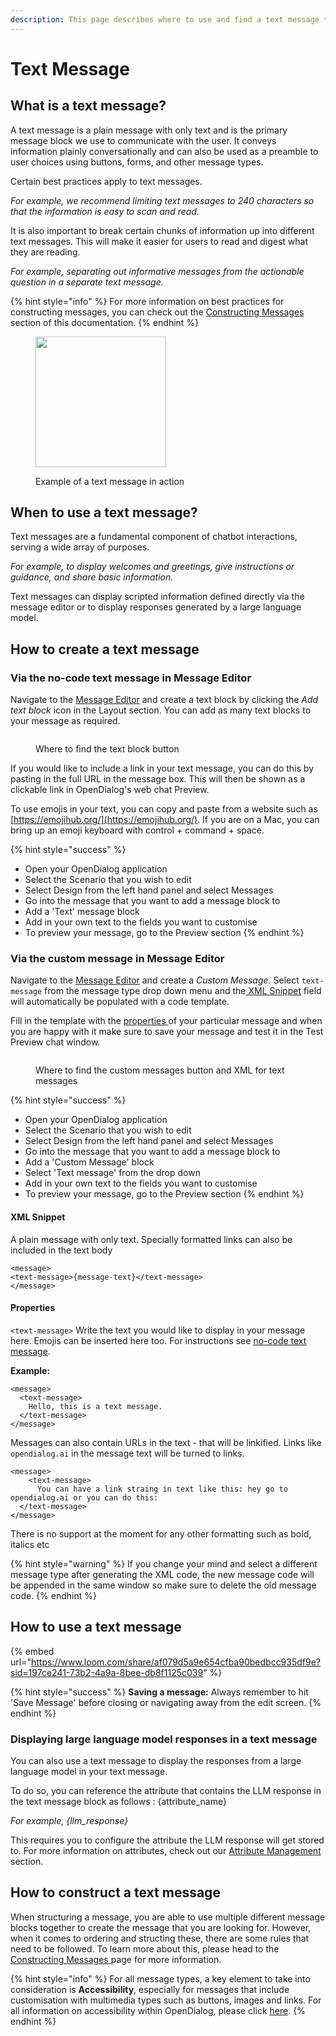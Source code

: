 ```yaml
---
description: This page describes where to use and find a text message type
---
```


# Text Message

## What is a text message?

A text message is a plain message with only text and is the primary message block we use to communicate with the user. It conveys information plainly conversationally and can also be used as a preamble to user choices using buttons, forms, and other message types. &#x20;

Certain best practices apply to text messages.&#x20;

_For example, we recommend limiting text messages to 240 characters so that the information is easy to scan and read._

It is also important to break certain chunks of information up into different text messages. This will make it easier for users to read and digest what they are reading.&#x20;

_For example, separating out informative messages from the actionable question in a separate text message._

{% hint style="info" %}
For more information on best practices for constructing messages, you can check out the [Constructing Messages ](../constructing-messages.md)section of this documentation.
{% endhint %}

<figure><img src="../../../.gitbook/assets/Screenshot 2024-06-04 at 10.14.39.png" alt="" width="209"><figcaption><p>Example of a text message in action</p></figcaption></figure>

## When to use a text message?

Text messages are a fundamental component of chatbot interactions, serving a wide array of purposes.&#x20;

_For example, to display welcomes and greetings, give instructions or guidance, and share basic information._

Text messages can display scripted information defined directly via the message editor or to display responses generated by a large language model.&#x20;

## How to create a text message

### Via the no-code text message in Message Editor

Navigate to the [Message Editor](../message-editor.md) and create a text block by clicking the _Add text block_ icon in the Layout section. You can add as many text blocks to your message as required.&#x20;

<figure><img src="../../../.gitbook/assets/Group 2 (2).png" alt=""><figcaption><p>Where to find the text block button </p></figcaption></figure>

If you would like to include a link in your text message, you can do this by pasting in the full URL in the message box. This will then be shown as a clickable link in OpenDialog's web chat Preview.

To use emojis in your text, you can copy and paste from a website such as [https://emojihub.org/](https://emojihub.org/). If you are on a Mac, you can bring up an emoji keyboard with control + command + space.

{% hint style="success" %}
* Open your OpenDialog application
* Select the Scenario that you wish to edit
* Select Design from the left hand panel and select Messages
* Go into the message that you want to add a message block to
* Add a 'Text' message block
* Add in your own text to the fields you want to customise
* To preview your message, go to the Preview section
{% endhint %}

### Via the custom message in Message Editor

Navigate to the [Message Editor](../message-editor.md) and create a _Custom Message._ Select `text-message` from the message type drop down menu and the[ XML Snippet](text-message.md#xml-snippet) field will automatically be populated with a code template.

Fill in the template with the [properties ](text-message.md#properties)of your particular message and when you are happy with it make sure to save your message and test it in the Test Preview chat window.&#x20;

<figure><img src="../../../.gitbook/assets/Group 3 (1).png" alt=""><figcaption><p>Where to find the custom messages button and XML for text messages</p></figcaption></figure>

{% hint style="success" %}
* Open your OpenDialog application
* Select the Scenario that you wish to edit
* Select Design from the left hand panel and select Messages
* Go into the message that you want to add a message block to
* Add a 'Custom Message' block
* Select 'Text message' from the drop down
* Add in your own text to the fields you want to customise
* To preview your message, go to the Preview section
{% endhint %}

#### XML Snippet

A plain message with only text. Specially formatted links can also be included in the text body

```
<message>
<text-message>{message-text}</text-message>
</message>
```

#### Properties

`<text-message>` Write the text you would like to display in your message here. Emojis can be inserted here too. For instructions see [no-code text message](text-message.md#via-the-no-code-text-message-in-message-editor).

**Example:**

```
<message>
  <text-message> 
    Hello, this is a text message.
  </text-message>
</message>

```

Messages can also contain URLs in the text - that will be linkified. Links like `opendialog.ai` in the message text will be turned to links.

```
<message>
    <text-message> 
      You can have a link straing in text like this: hey go to opendialog.ai or you can do this:
  </text-message>
</message>
```

There is no support at the moment for any other formatting such as bold, italics etc

{% hint style="warning" %}
If you change your mind and select a different message type after generating the XML code, the new message code will be appended in the same window so make sure to delete the old message code.
{% endhint %}

## How to use a text message

{% embed url="https://www.loom.com/share/af079d5a9e654cfba90bedbcc935df9e?sid=197ce241-73b2-4a9a-8bee-db8f1125c039" %}

{% hint style="success" %}
**Saving a message:** Always remember to hit 'Save Message' before closing or navigating away from the edit screen.
{% endhint %}

### Displaying large language model responses in a text message

You can also use a text message to display the responses from a large language model in your text message.

To do so, you can reference the attribute that contains the LLM response in the text message block as follows : {attribute\_name}

_For example, {llm\_response}_

This requires you to configure the attribute the LLM response will get stored to.  For more information on attributes, check out our [Attribute Management](../../../integrating-with-opendialog/attributes.md) section.

## How to construct a text message

When structuring a message, you are able to use multiple different message blocks together to create the message that you are looking for. However, when it comes to ordering and structing these, there are some rules that need to be followed. To learn more about this, please head to the [Constructing Messages ](../constructing-messages.md)page for more information.

{% hint style="info" %}
For all message types, a key element to take into consideration is **Accessibility**, especially for messages that include customisation with multimedia types such as buttons, images and links. For all information on accessibility within OpenDialog, please click [here](../../designing-accessible-chatbots.md).
{% endhint %}
